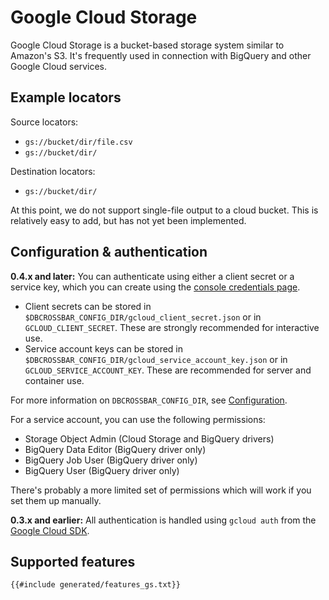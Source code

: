 # Google Cloud Storage

Google Cloud Storage is a bucket-based storage system similar to Amazon's S3. It's frequently used in connection with BigQuery and other Google Cloud services.

## Example locators

Source locators:

- `gs://bucket/dir/file.csv`
- `gs://bucket/dir/`

Destination locators:

- `gs://bucket/dir/`

At this point, we do not support single-file output to a cloud bucket. This is relatively easy to add, but has not yet been implemented.

## Configuration & authentication

**0.4.x and later:** You can authenticate using either a client secret or a service key, which you can create using the [console credentials page](https://console.cloud.google.com/apis/credentials).

- Client secrets can be stored in `$DBCROSSBAR_CONFIG_DIR/gcloud_client_secret.json` or in `GCLOUD_CLIENT_SECRET`. These are strongly recommended for interactive use.
- Service account keys can be stored in `$DBCROSSBAR_CONFIG_DIR/gcloud_service_account_key.json` or in `GCLOUD_SERVICE_ACCOUNT_KEY`. These are recommended for server and container use.

For more information on `DBCROSSBAR_CONFIG_DIR`, see [Configuration](./config.html).

For a service account, you can use the following permissions:

- Storage Object Admin (Cloud Storage and BigQuery drivers)
- BigQuery Data Editor (BigQuery driver only)
- BigQuery Job User (BigQuery driver only)
- BigQuery User (BigQuery driver only)

There's probably a more limited set of permissions which will work if you set them up manually.

**0.3.x and earlier:** All authentication is handled using `gcloud auth` from the [Google Cloud SDK](https://cloud.google.com/sdk/).

## Supported features

```txt
{{#include generated/features_gs.txt}}
```
